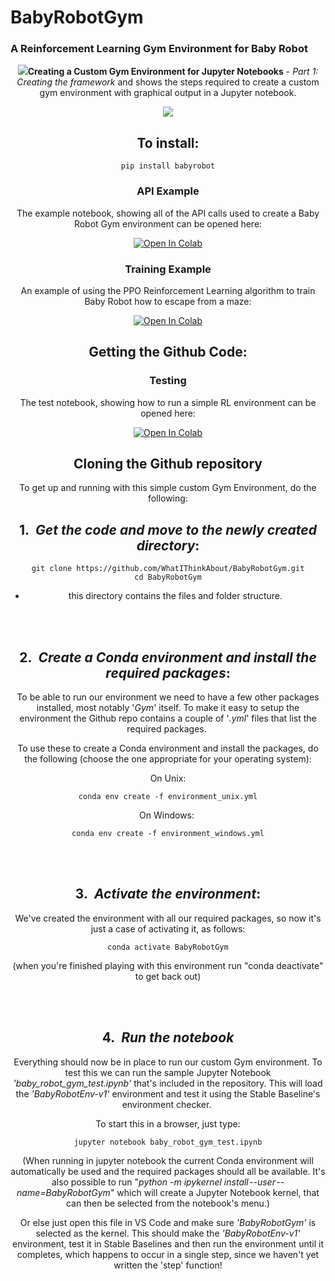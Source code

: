 # BabyRobotGym
### A Reinforcement Learning Gym Environment for Baby Robot


<center><img src="https://github.com/WhatIThinkAbout/BabyRobotGym/blob/main/notebooks/images/black_maze_run_opt.gif/></center>


The code in this repository accompanies the Towards Data Science article _[<b>Creating a Custom Gym Environment for Jupyter Notebooks</b> - <i>Part 1: Creating the framework</i>](https://towardsdatascience.com/creating-a-custom-gym-environment-for-jupyter-notebooks-e17024474617)_ and shows the steps required to create a custom gym environment with graphical output in a Jupyter notebook.


<center><img src="https://github.com/WhatIThinkAbout/BabyRobotGym/blob/main/notebooks/images/green_babyrobot_small.gif"/></center>


## To install:

```
pip install babyrobot
```


### API Example

The example notebook, showing all of the API calls used to create a Baby Robot Gym environment can be opened here:

[![Open In Colab](https://colab.research.google.com/assets/colab-badge.svg)](https://colab.research.google.com/github/WhatIThinkAbout/BabyRobotGym/blob/main/notebooks/BabyRobot_API.ipynb)


### Training Example

An example of using the PPO Reinforcement Learning algorithm to train Baby Robot how to escape from a maze:

[![Open In Colab](https://colab.research.google.com/assets/colab-badge.svg)](https://colab.research.google.com/github/WhatIThinkAbout/BabyRobotGym/blob/main/notebooks/PPO_Training.ipynb)

## Getting the Github Code:

### Testing

The test notebook, showing how to run a simple RL environment can be opened here:

[![Open In Colab](https://colab.research.google.com/assets/colab-badge.svg)](https://colab.research.google.com/github/WhatIThinkAbout/BabyRobotGym/blob/main/baby_robot_gym_test.ipynb)


## Cloning the Github repository

To get up and running with this simple custom Gym Environment, do the following:


## 1\.&nbsp; <b><i>Get the code and move to the newly created directory</b></i>:

`git clone https://github.com/WhatIThinkAbout/BabyRobotGym.git` <br>
`cd BabyRobotGym`

* this directory contains the files and folder structure.

<br><br>
## 2\.&nbsp; <b><i>Create a Conda environment and install the required packages</b></i>:<br>

To be able to run our environment we need to have a few other packages installed, most notably '_Gym_' itself. To make it easy to setup the environment the Github repo contains a couple of '_.yml_' files that list the required packages. 

To use these to create a Conda environment and install the packages, do the following (choose the one appropriate for your operating system):

On Unix:

`conda env create -f environment_unix.yml`<br>


On Windows: 

`conda env create -f environment_windows.yml`<br>


<br><br>
## 3\.&nbsp; <b><i>Activate the environment</b></i>:

We've created the environment with all our required packages, so now it's just a case of activating it, as follows:

`conda activate BabyRobotGym`<br>

(when you're finished playing with this environment run "conda deactivate" to get back out)


<br><br>
## 4\.&nbsp; <b><i>Run the notebook</b></i>

Everything should now be in place to run our custom Gym environment. To test this we can run the sample Jupyter Notebook <i>'baby_robot_gym_test.ipynb'</i> that's included in the repository. This will load the _'BabyRobotEnv-v1'_ environment and test it using the Stable Baseline's environment checker. 

To start this in a browser, just type:

`jupyter notebook baby_robot_gym_test.ipynb`<br>

(When running in jupyter notebook the current Conda environment will automatically be used and the required packages should all be available. It's also possible to run "<i>python -m ipykernel install --user --name=BabyRobotGym</i>" which will create a Jupyter Notebook kernel, that can then be selected from the notebook's menu.)

Or else just open this file in VS Code and make sure _'BabyRobotGym'_ is selected as the kernel. This should make the _'BabyRobotEnv-v1'_ environment, test it in Stable Baselines and then run the environment until it completes, which happens to occur in a single step, since we haven't yet written the 'step' function!

